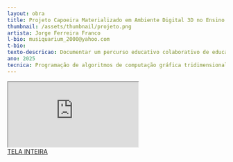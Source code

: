 ```yaml
---
layout: obra
title: Projeto Capoeira Materializado em Ambiente Digital 3D no Ensino Fundamental
thumbnail: /assets/thumbnail/projeto.png
artista: Jorge Ferreira Franco
l-bio: musiquarium_2000@yahoo.com
t-bio: 
texto-descricao: Documentar um percurso educativo colaborativo de educadores e estudantes, no Ensino Fundamental, por meio de criar uma narrativa de base transdisciplinar, materializada pelo viés da formatação de um ambiente digital em 3D de realidade virtual, no padrão da Web3D.  
ano: 2025
tecnica: Programação de algoritmos de computação gráfica tridimensional (3D) , no padrão da Web 3D, para criar ambientes digitais 3D de Realidade Virtual
---
```

<div class="responsive-iframe">
<iframe class="frame" scrolling="no" src="https://copoeira3dgaleryaternanishool.blogspot.com/2024/11/quilombismo-em-3d-quilombismo-in-3d.html"></iframe>
</div>
<a href="https://copoeira3dgaleryaternanishool.blogspot.com/2024/11/quilombismo-em-3d-quilombismo-in-3d.html" target="_blank">TELA INTEIRA</a>
